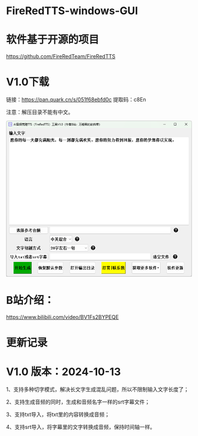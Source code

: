 # FireRedTTS-windows-GUI

# 软件基于开源的项目
https://github.com/FireRedTeam/FireRedTTS

 
# V1.0下载

链接：https://pan.quark.cn/s/051f68ebfd0c
提取码：c8En

注意：解压目录不能有中文。

 ![image](https://github.com/zhaoyun0071/FireRedTTS-windows-GUI/blob/main/1.png)

 
# B站介绍：
https://www.bilibili.com/video/BV1Fs2BYPEQE

# 更新记录

# V1.0 版本：2024-10-13

1、支持多种切字模式，解决长文字生成混乱问题，所以不限制输入文字长度了；

2、支持生成音频的同时，生成和音频名字一样的srt字幕文件；

3、支持txt导入，将txt里的内容转换成音频；

4、支持srt导入，将字幕里的文字转换成音频，保持时间轴一样。

